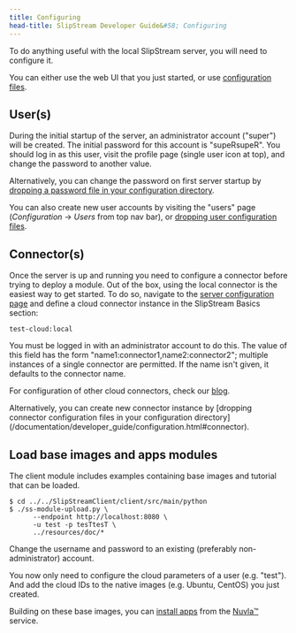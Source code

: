 ```yaml
---
title: Configuring
head-title: SlipStream Developer Guide&#58; Configuring
---
```


To do anything useful with the local SlipStream server, you will need
to configure it.

You can either use the web UI that you just started, or use [configuration
files](/documentation/developer_guide/configuration_files.html).

## User(s)

During the initial startup of the server, an administrator account
("super") will be created.  The initial password for this account is
"supeRsupeR".  You should log in as this user, visit the profile page
(single user icon at top), and change the password to another value.

Alternatively, you can change the password on first server startup
by [dropping a password file in your configuration directory](/documentation/developer_guide/configuration_files.html#password).

You can also create new user accounts by visiting the "users" page
(*Configuration* -> *Users* from top nav bar), or
[dropping user configuration files](/documentation/developer_guide/configuration_files.html#user).

## Connector(s)

Once the server is up and running you need to configure a connector
before trying to deploy a module. Out of the box, using the local
connector is the easiest way to get started. To do so, navigate to the
[server configuration page](http://localhost:8080/configuration) and
define a cloud connector instance in the SlipStream Basics section:

    test-cloud:local

You must be logged in with an administrator account to do this.  The
value of this field has the form "name1:connector1,name2:connector2";
multiple instances of a single connector are permitted.  If the name
isn't given, it defaults to the connector name.

For configuration of other cloud connectors, check our
[blog](http://sixsq.com/blog/index.html).

Alternatively, you can create new connector instance
by [dropping connector configuration files in your configuration directory]
(/documentation/developer_guide/configuration.html#connector).

## Load base images and apps modules

The client module includes examples containing base images and tutorial that can be
loaded.

    $ cd ../../SlipStreamClient/client/src/main/python
    $ ./ss-module-upload.py \
          --endpoint http://localhost:8080 \
          -u test -p tesTtesT \
          ../resources/doc/*

Change the username and password to an existing (preferably
non-administrator) account.

You now only need to configure the cloud parameters of a user
(e.g. "test"). And add the cloud IDs to the native images
(e.g. Ubuntu, CentOS) you just created.

Building on these base images, you can [install apps](https://github.com/slipstream/apps) from the
[Nuvla&trade;](http://nuv.la) service.
